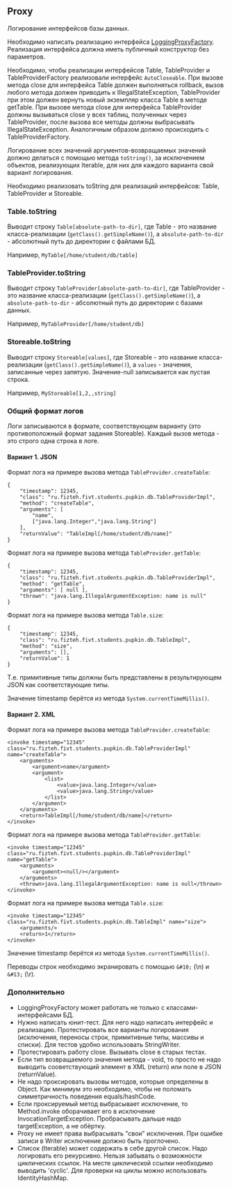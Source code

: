 ## Proxy

Логирование интерфейсов базы данных.

Необходимо написать реализацию интерфейса [LoggingProxyFactory](../src/ru/fizteh/fivt/storage/structured/LoggingProxyFactory.java).
Реализация интерфейса должна иметь публичный конструктор без параметров.

Необходимо, чтобы реализации интерфейсов Table, TableProvider и TableProviderFactory реализовали интерфейс
```AutoCloseable```. При вызове метода close для интерфейса Table должен выполняться rollback, вызов любого
метода должен приводить к IllegalStateException, TableProvider при этом должен вернуть новый экземпляр класса
Table в методе getTable. При вызове метода close для интерфейса TableProvider должны вызываться close у всех
таблиц, полученных через TableProvider, после вызова все методы должны выбрасывать IllegalStateException.
Аналогичным образом должно происходить с TableProviderFactory.

Логирование всех значений аргументов-возвращаемых значений должно делаться с помощью метода ```toString()```,
за исключением объектов, реализующих Iterable, для них для каждого варианта свой вариант логирования.

Необходимо реализовать toString для реализаций интерфейсов: Table, TableProvider и Storeable.

### Table.toString
Выводит строку ```Table[absolute-path-to-dir]```, где Table - это название класса-реализации
(```getClass().getSimpleName()```), а ```absolute-path-to-dir``` - абсолютный путь до директории с файлами БД.

Например, ```MyTable[/home/student/db/table]```

### TableProvider.toString
Выводит строку ```TableProvider[absolute-path-to-dir]```, где TableProvider - это название класса-реализации
(```getClass().getSimpleName()```), а ```absolute-path-to-dir``` - абсолютный путь до директории с базами данных.

Например, ```MyTableProvider[/home/student/db]```

### Storeable.toString
Выводит строку ```Storeable[values]```, где Storeable - это название класса-реализации
(```getClass().getSimpleName()```), а ```values``` - значения, записанные через запятую. Значение-null записывается
как пустая строка.

Например, ```MyStoreable[1,2,,string]```

### Общий формат логов

Логи записываются в формате, соответствующем варианту (это противоположный формат задания Storeable). Каждый вызов
метода - это строго одна строка в логе.

#### Вариант 1. JSON

Формат лога на примере вызова метода ```TableProvider.createTable```:
```
{
    "timestamp": 12345,
    "class": "ru.fizteh.fivt.students.pupkin.db.TableProviderImpl",
    "method": "createTable",
    "arguments": [
        "name",
        ["java.lang.Integer","java.lang.String"]
    ],
    "returnValue": "TableImpl[/home/student/db/name]"
}
```

Формат лога на примере вызова метода ```TableProvider.getTable```:
```
{
    "timestamp": 12345,
    "class": "ru.fizteh.fivt.students.pupkin.db.TableProviderImpl",
    "method": "getTable",
    "arguments": [ null ],
    "thrown": "java.lang.IllegalArgumentException: name is null"
}
```

Формат лога на примере вызова метода ```Table.size```:
```
{
    "timestamp": 12345,
    "class": "ru.fizteh.fivt.students.pupkin.db.TableImpl",
    "method": "size",
    "arguments": [],
    "returnValue": 1
}
```

Т.е. примитивные типы должны быть представлены в результирующем JSON как соответствующие типы.

Значение timestamp берётся из метода ```System.currentTimeMillis()```.

#### Вариант 2. XML

Формат лога на примере вызова метода ```TableProvider.createTable```:
```
<invoke timestamp="12345" class="ru.fizteh.fivt.students.pupkin.db.TableProviderImpl" name="createTable">
    <arguments>
        <argument>name</argument>
        <argument>
            <list>
                <value>java.lang.Integer</value>
                <value>java.lang.String</value>
            </list>
        </argument>
    </arguments>
    <return>TableImpl[/home/student/db/name]</return>
</invoke>
```

Формат лога на примере вызова метода ```TableProvider.getTable```:
```
<invoke timestamp="12345" class="ru.fizteh.fivt.students.pupkin.db.TableProviderImpl" name="getTable">
    <arguments>
        <argument><null/></argument>
    </arguments>
    <thrown>java.lang.IllegalArgumentException: name is null</thrown>
</invoke>
```

Формат лога на примере вызова метода ```Table.size```:
```
<invoke timestamp="12345" class="ru.fizteh.fivt.students.pupkin.db.TableImpl" name="size">
    <arguments/>
    <return>1</return>
</invoke>
```

Значение timestamp берётся из метода ```System.currentTimeMillis()```.

Переводы строк необходимо экранировать с помощью ```&#10;``` (\n) и ```&#13;``` (\r).

### Дополнительно
* LoggingProxyFactory может работать не только с классами-интерфейсами БД.
* Нужно написать юнит-тест. Для него надо написать интерфейс и реализацию. Протестировать
все варианты логирования (исключения, переносы строк, примитивные типы, массивы и списки).
Для тестов удобно использовать StringWriter.
* Протестировать работу close. Вызывать close в старых тестах.
* Если тип возвращаемого значения метода - void, то просто не надо выводить сооветствующий
элемент в XML (return) или поле в JSON (returnValue).
* Не надо проксировать вызовы методов, которые определены в Object. Как минимум это необходимо,
чтобы не поломать симметричность поведения equals/hashCode.
* Если проксируемый метод выбрасывает исключение, то Method.invoke оборачивает его в исключение
InvocationTargetException. Пробрасывать дальше надо targetException, а не обёртку.
* Proxy не имеет права выбрасывать "свои" исключения. При ошибке записи в Writer исключение
должно быть проглочено.
* Список (Iterable) может содержать в себе другой список. Надо логировать его рекурсивно.
Нельзя забывать о возможности циклических ссылок. На месте циклической ссылки необходимо выводить
'cyclic'. Для проверки на циклы можно использовать IdentityHashMap.
